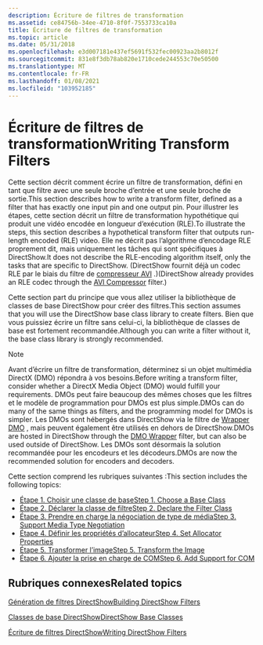 ```yaml
---
description: Écriture de filtres de transformation
ms.assetid: ce84756b-34ee-4710-8f0f-7553733ca10a
title: Écriture de filtres de transformation
ms.topic: article
ms.date: 05/31/2018
ms.openlocfilehash: e3d007181e437ef5691f532fec00923aa2b8012f
ms.sourcegitcommit: 831e8f3db78ab820e1710cede244553c70e50500
ms.translationtype: MT
ms.contentlocale: fr-FR
ms.lasthandoff: 01/08/2021
ms.locfileid: "103952185"
---
```

# <a name="writing-transform-filters"></a><span data-ttu-id="90e60-103">Écriture de filtres de transformation</span><span class="sxs-lookup"><span data-stu-id="90e60-103">Writing Transform Filters</span></span>

<span data-ttu-id="90e60-104">Cette section décrit comment écrire un filtre de transformation, défini en tant que filtre avec une seule broche d’entrée et une seule broche de sortie.</span><span class="sxs-lookup"><span data-stu-id="90e60-104">This section describes how to write a transform filter, defined as a filter that has exactly one input pin and one output pin.</span></span> <span data-ttu-id="90e60-105">Pour illustrer les étapes, cette section décrit un filtre de transformation hypothétique qui produit une vidéo encodée en longueur d’exécution (RLE).</span><span class="sxs-lookup"><span data-stu-id="90e60-105">To illustrate the steps, this section describes a hypothetical transform filter that outputs run-length encoded (RLE) video.</span></span> <span data-ttu-id="90e60-106">Elle ne décrit pas l’algorithme d’encodage RLE proprement dit, mais uniquement les tâches qui sont spécifiques à DirectShow.</span><span class="sxs-lookup"><span data-stu-id="90e60-106">It does not describe the RLE-encoding algorithm itself, only the tasks that are specific to DirectShow.</span></span> <span data-ttu-id="90e60-107">(DirectShow fournit déjà un codec RLE par le biais du filtre de [compresseur AVI](avi-compressor-filter.md) .)</span><span class="sxs-lookup"><span data-stu-id="90e60-107">(DirectShow already provides an RLE codec through the [AVI Compressor](avi-compressor-filter.md) filter.)</span></span>

<span data-ttu-id="90e60-108">Cette section part du principe que vous allez utiliser la bibliothèque de classes de base DirectShow pour créer des filtres.</span><span class="sxs-lookup"><span data-stu-id="90e60-108">This section assumes that you will use the DirectShow base class library to create filters.</span></span> <span data-ttu-id="90e60-109">Bien que vous puissiez écrire un filtre sans celui-ci, la bibliothèque de classes de base est fortement recommandée.</span><span class="sxs-lookup"><span data-stu-id="90e60-109">Although you can write a filter without it, the base class library is strongly recommended.</span></span>

> [!Note]  
> <span data-ttu-id="90e60-110">Avant d’écrire un filtre de transformation, déterminez si un objet multimédia DirectX (DMO) répondra à vos besoins.</span><span class="sxs-lookup"><span data-stu-id="90e60-110">Before writing a transform filter, consider whether a DirectX Media Object (DMO) would fulfill your requirements.</span></span> <span data-ttu-id="90e60-111">DMOs peut faire beaucoup des mêmes choses que les filtres et le modèle de programmation pour DMOs est plus simple.</span><span class="sxs-lookup"><span data-stu-id="90e60-111">DMOs can do many of the same things as filters, and the programming model for DMOs is simpler.</span></span> <span data-ttu-id="90e60-112">Les DMOs sont hébergés dans DirectShow via le filtre de [Wrapper DMO](dmo-wrapper-filter.md) , mais peuvent également être utilisés en dehors de DirectShow.</span><span class="sxs-lookup"><span data-stu-id="90e60-112">DMOs are hosted in DirectShow through the [DMO Wrapper](dmo-wrapper-filter.md) filter, but can also be used outside of DirectShow.</span></span> <span data-ttu-id="90e60-113">Les DMOs sont désormais la solution recommandée pour les encodeurs et les décodeurs.</span><span class="sxs-lookup"><span data-stu-id="90e60-113">DMOs are now the recommended solution for encoders and decoders.</span></span>

 

<span data-ttu-id="90e60-114">Cette section comprend les rubriques suivantes :</span><span class="sxs-lookup"><span data-stu-id="90e60-114">This section includes the following topics:</span></span>

-   [<span data-ttu-id="90e60-115">Étape 1. Choisir une classe de base</span><span class="sxs-lookup"><span data-stu-id="90e60-115">Step 1. Choose a Base Class</span></span>](step-1--choose-a-base-class.md)
-   [<span data-ttu-id="90e60-116">Étape 2. Déclarer la classe de filtre</span><span class="sxs-lookup"><span data-stu-id="90e60-116">Step 2. Declare the Filter Class</span></span>](step-2--declare-the-filter-class.md)
-   [<span data-ttu-id="90e60-117">Étape 3. Prendre en charge la négociation de type de média</span><span class="sxs-lookup"><span data-stu-id="90e60-117">Step 3. Support Media Type Negotiation</span></span>](step-3--support-media-type-negotiation.md)
-   [<span data-ttu-id="90e60-118">Étape 4. Définir les propriétés d’allocateur</span><span class="sxs-lookup"><span data-stu-id="90e60-118">Step 4. Set Allocator Properties</span></span>](step-4--set-allocator-properties.md)
-   [<span data-ttu-id="90e60-119">Étape 5. Transformer l’image</span><span class="sxs-lookup"><span data-stu-id="90e60-119">Step 5. Transform the Image</span></span>](step-5--transform-the-image.md)
-   [<span data-ttu-id="90e60-120">Étape 6. Ajouter la prise en charge de COM</span><span class="sxs-lookup"><span data-stu-id="90e60-120">Step 6. Add Support for COM</span></span>](step-6--add-support-for-com.md)

## <a name="related-topics"></a><span data-ttu-id="90e60-121">Rubriques connexes</span><span class="sxs-lookup"><span data-stu-id="90e60-121">Related topics</span></span>

<dl> <dt>

[<span data-ttu-id="90e60-122">Génération de filtres DirectShow</span><span class="sxs-lookup"><span data-stu-id="90e60-122">Building DirectShow Filters</span></span>](building-directshow-filters.md)
</dt> <dt>

[<span data-ttu-id="90e60-123">Classes de base DirectShow</span><span class="sxs-lookup"><span data-stu-id="90e60-123">DirectShow Base Classes</span></span>](directshow-base-classes.md)
</dt> <dt>

[<span data-ttu-id="90e60-124">Écriture de filtres DirectShow</span><span class="sxs-lookup"><span data-stu-id="90e60-124">Writing DirectShow Filters</span></span>](writing-directshow-filters.md)
</dt> </dl>

 

 



